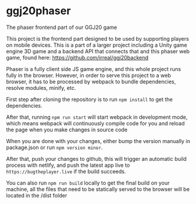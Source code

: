 # ggj20phaser
The phaser frontend part of our GGJ20 game

This project is the frontend part designed to be used by supporting players on mobile devices.
This is a part of a larger project including a Unity game engine 3D game and a backend API that connects that and this phaser web game, found here:  https://github.com/irreal/ggj20backend

Phaser is a fully client side JS game engine, and this whole project runs fully in the browser.
However, in order to serve this project to a web browser, it has to be processed by webpack to bundle dependencies, resolve modules, minify, etc.

First step after cloning the repository is to run `npm install` to get the dependencies.

After that, running `npm run start` will start webpack in development mode, which means webpack will continuously compile code for you and reload the page when you make changes in source code

When you are done with your changes, either bump the version manually in package.json or run `npm version minor`.

After that, push your changes to github, this will trigger an automatic build process with netlify, and push the latest app live to `https://bugtheplayer.live` if the build succeeds.

You can also run `npm run build` locally to get the final build on your machine, all the files that need to be statically served to the browser will be located in the /dist folder
